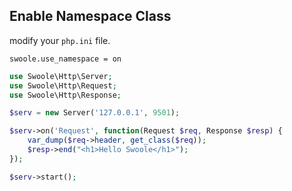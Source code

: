 Enable Namespace Class
---------
modify your `php.ini` file.

```shell
swoole.use_namespace = on
```


```php
use Swoole\Http\Server;
use Swoole\Http\Request;
use Swoole\Http\Response;

$serv = new Server('127.0.0.1', 9501);

$serv->on('Request', function(Request $req, Response $resp) {
    var_dump($req->header, get_class($req));
    $resp->end("<h1>Hello Swoole</h1>");
});

$serv->start();

```

